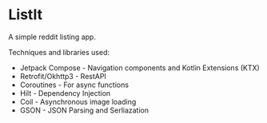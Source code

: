 # ListIt

A simple reddit listing app.

Techniques and libraries used:

* Jetpack Compose - Navigation components and Kotlin Extensions (KTX)
* Retrofit/Okhttp3 - RestAPI
* Coroutines - For async functions
* Hilt - Dependency Injection
* Coil - Asynchronous image loading
* GSON - JSON Parsing and Serliazation
